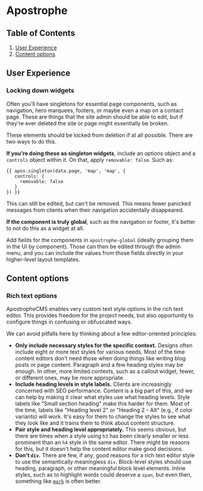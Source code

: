 # Apostrophe

## Table of Contents

1. [User Experience](#user-experience)
2. [Content options](#content-options)

## User Experience

### Locking down widgets

Often you'll have singletons for essential page components, such as navigation, hero marquees, footers, or maybe even a map on a contact page. These are things that the site admin should be able to edit, but if they're ever deleted the site or page might essentially be broken.

These elements should be locked from deletion if at all possible. There are two ways to do this.

**If you're doing these as singleton widgets**, include an options object and a `controls` object within it. On that, apply `removable: false`. Such as:

```
{{ apos.singleton(data.page, 'map', 'map', {
   controls: {
     removable: false
   }
}) }}
```

This can still be edited, but can't be removed. This means fewer panicked messages from clients when their navigation accidentally disappeared.

**If the component is truly global**, such as the navigation or footer, it's better to not do this as a widget at all.

Add fields for the components in `apostrophe-global` (ideally grouping them in the UI by component). Those can then be edited through the admin menu, and you can include the values from those fields directly in your higher-level layout templates.

## Content options

### Rich text options

ApostropheCMS enables very custom text style options in the rich text editor. This provides freedom for the project needs, but also opportunity to configure things in confusing or obfuscated ways.

We can avoid pitfalls here by thinking about a few editor-oriented principles:
- **Only include necessary styles for the specific context.** Designs often include eight or more text styles for various needs. Most of the time content editors don't need those when doing things like writing blog posts or page content. Paragraph and a few heading styles may be enough. In other, more limited contexts, such as a callout widget, fewer, or different ones, may be more appropriate.
- **Include heading levels in style labels.** Clients are increasingly concerned with SEO performance. Content is a big part of this, and we can help by making it clear what styles use what heading levels. Style labels like "Small section heading" make this harder for them. Most of the time, labels like "Heading level 2" or "Heading 2 - Alt" (e.g., if color variants) will work. It's easy for them to change the styles to see what they look like and it trains them to think about content structure.
- **Pair style and heading level appropriately.** This seems obvious, but there are times when a style using `h3` has been clearly smaller or less prominent than an `h4` style in the same editor. There might be reasons for this, but it doesn't help the content editor make good decisions.
- **Don't `div`.** There are few, if any, good reasons for a rich text editor style to use the semantically meaningless `div`. Block-level styles should use heading, paragraph, or other meaningful block level elements. Inline styles, such as to highlight words could deserve a `span`, but even then, something like [`mark`](https://developer.mozilla.org/en-US/docs/Web/HTML/Element/mark) is often better.
